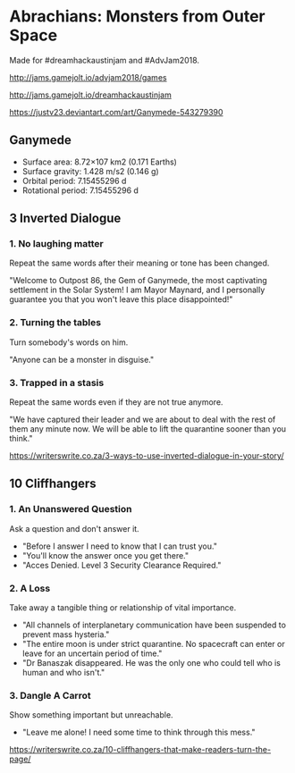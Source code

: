 # Abrachians: Monsters from Outer Space
Made for #dreamhackaustinjam and #AdvJam2018.

http://jams.gamejolt.io/advjam2018/games

http://jams.gamejolt.io/dreamhackaustinjam

https://justv23.deviantart.com/art/Ganymede-543279390
## Ganymede
* Surface area: 8.72×107 km2 (0.171 Earths)
* Surface gravity: 1.428 m/s2 (0.146 g)
* Orbital period: 7.15455296 d
* Rotational period: 7.15455296 d

## 3 Inverted Dialogue

### 1. No laughing matter

Repeat the same words after their meaning or tone has been changed.

"Welcome to Outpost 86, the Gem of Ganymede, the most captivating settlement in the Solar System! I am Mayor Maynard, and I personally guarantee you that you won't leave this place disappointed!"

### 2. Turning the tables

Turn somebody's words on him.

"Anyone can be a monster in disguise."

### 3. Trapped in a stasis
Repeat the same words even if they are not true anymore.

"We have captured their leader and we are about to deal with the rest of them any minute now. We will be able to lift the quarantine sooner than you think."

https://writerswrite.co.za/3-ways-to-use-inverted-dialogue-in-your-story/

## 10 Cliffhangers

### 1. An Unanswered Question

Ask a question and don't answer it.

* "Before I answer I need to know that I can trust you."
* "You'll know the answer once you get there."
* "Acces Denied. Level 3 Security Clearance Required."

### 2. A Loss

Take away a tangible thing or relationship of vital importance.

* "All channels of interplanetary communication have been suspended to prevent mass hysteria."
* "The entire moon is under strict quarantine. No spacecraft can enter or leave for an uncertain period of time."
* "Dr Banaszak disappeared. He was the only one who could tell who is human and who isn't."

### 3. Dangle A Carrot

Show something important but unreachable.

* "Leave me alone! I need some time to think through this mess."

https://writerswrite.co.za/10-cliffhangers-that-make-readers-turn-the-page/
